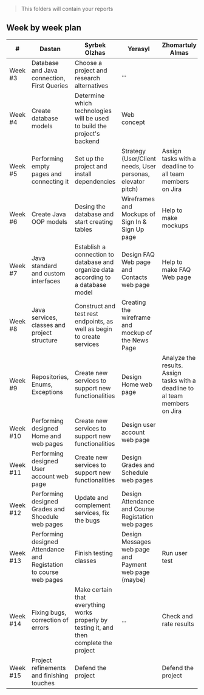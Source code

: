 > This folders will contain your reports
## Week by week plan
|#|Dastan|Syrbek Olzhas|Yerasyl|Zhomartuly Almas|
|---|---|---|---|---|
|Week #3|Database and Java connection, First Queries|Choose a project and research alternatives|...|||
|Week #4|Create database models|Determine which technologies will be used to build the project's backend|Web concept|||
|Week #5|Performing empty pages and connecting it |Set up the project and install dependencies|Strategy (User/Client needs, User personas, elevator pitch)|Assign tasks with a deadline to all team members on Jira|
|Week #6|Create Java OOP models|Desing the database and start creating tables|Wireframes and Mockups of Sign In & Sign Up page|Help to make mockups|Check and rate results. Write SMART of our project|
|Week #7|Java standard and custom interfaces|Establish a connection to database and organize data according to a database model|Design FAQ Web page and Contacts web page|Help to make FAQ Web page|
|Week #8|Java services, classes and project structure|Construct and test rest endpoints, as well as begin to create services|Creating the wireframe and mockup of the News Page||
|Week #9|Repositories, Enums, Exceptions|Create new services to support new functionalities|Design Home web page|Analyze the results. Assign tasks with a deadline to al team members on Jira||
|Week #10|Performing designed Home and web pages|Create new services to support new functionalities|Design user account web page||
|Week #11|Performing designed User account web page|Create new services to support new functionalities|Design Grades and Schedule web pages||
|Week #12|Performing designed Grades and Shcedule web pages|Update and complement services, fix the bugs|Design Attendance and Course Registation web pages||
|Week #13|Performing designed Attendance and Registation to course web pages|Finish testing classes|Design Messages web page and Payment web page (maybe)|Run user test||
|Week #14|Fixing bugs, correction of errors|Make certain that everything works properly by testing it, and then complete the project|...|Check and rate results||
|Week #15|Project refinements and finishing touches|Defend the project||Defend the project|
